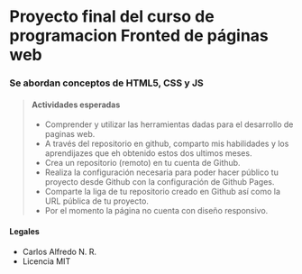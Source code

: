 # Proyecto final del curso de programacion Fronted de páginas web

### Se abordan conceptos de HTML5, CSS y JS 

> #### Actividades esperadas
> - Comprender y utilizar las herramientas dadas para el desarrollo de paginas web.
> - A través del repositorio en github, comparto mis habilidades y los aprendijazes que eh obtenido estos dos ultimos meses.
> - Crea un repositorio (remoto) en tu cuenta de Github.
> - Realiza la configuración necesaria para poder hacer público tu proyecto desde Github con la configuración de Github Pages.
> - Comparte la liga de tu repositorio creado en Github así como la URL pública de tu proyecto.
> - Por el momento la página no cuenta con diseño responsivo.

#### Legales
- Carlos Alfredo N. R.
- Licencia MIT
